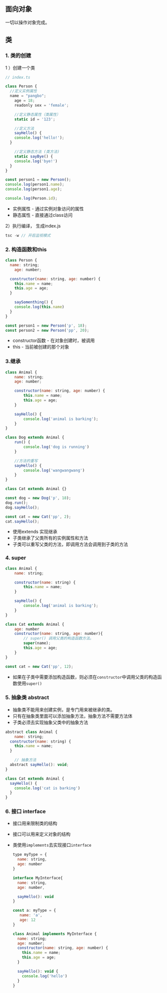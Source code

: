 ## 面向对象
一切以操作对象完成。

## 类

### 1. 类的创建

1 ）创建一个类

```javascript
// index.ts

class Person {
  //定义实例属性
  name = "pangbo";
	age = 18;
	readonly sex = 'female';

	//定义静态属性（类属性）
	static id = '123';

	//定义方法
	sayHello() {
    console.log('hello!');
  }

	//定义静态方法 (类方法)
	static sayBye() {
    console.log('bye!')
  }
}

const person1 = new Person();
console.log(person1.name);
console.log(person1.age);

console.log(Person.id);
```

* 实例属性 - 通过实例对象访问的属性
* 静态属性 - 直接通过class访问

2）执行编译， 生成index.js

```javascript
tsc -w // 开启监视模式
```

### 2. 构造函数和this

```javascript
class Person {
  name: string;
	age: number;

  constructor(name: string, age: number) {
    this.name = name;
    this.age = age;
  }

	saySomenthing() {
    console.log(this.name)
  }
}

const person1 = new Person('p', 18);
const person2 = new Person('pp', 20);
```

* constructor函数 - 在对象创建时，被调用
* this - 当前被创建的那个对象

### 3.继承

```javascript
class Animal {
    name: string;
    age: number;

    constructor(name: string, age: number) {
        this.name = name;
        this.age = age;
    }

    sayHello() {
        console.log('animal is barking');
    }
}

class Dog extends Animal {
    run() {
        console.log('dog is running')
    }

  	//方法的重写
    sayHello() {
        console.log('wangwangwang')
    }
}

class Cat extends Animal {}

const dog = new Dog('p', 18);
dog.run();
dog.sayHello();

const cat = new Cat('pp', 2);
cat.sayHello();
```

* 使用extends 实现继承
* 子类继承了父类所有的实例属性和方法
* 子类可以重写父类的方法，即调用方法会调用到子类的方法

### 4. super

```javascript
class Animal {
    name: string;

    constructor(name: string) {
        this.name = name;
    }

    sayHello() {
        console.log('animal is barking');
    }
}

class Cat extends Animal {
    age: number
    constructor(name: string, age: number){
        // super() 调用父类的构造函数方法。
      	super(name);
        this.age = age;
    }
}

const cat = new Cat('pp', 12);

```



* 如果在子类中需要添加构造函数，则必须在```constructor```中调用父类的构造函数使用```super()``` 

### 5. 抽象类 abstract

* 抽象类不能用来创建实例，是专门用来被继承的类。
* 只有在抽象类里面可以添加抽象方法，抽象方法不需要方法体
* 子类必须去实现抽象父类中的抽象方法

```javascript
abstract class Animal {
    name: string;
  constructor(name: string) {
    this.name = name;
  }

	// 抽象方法
  abstract sayHello(): void;
}

class Cat extends Animal {
  sayHello() {
    console.log('cat is barking')
  }
}
```

### 6. 接口 interface

* 接口用来限制类的结构

* 接口可以用来定义对象的结构

* 类使用```implements```去实现接口```interface``` 

  ```javascript
  type myType = {
    name: string,
    age: number
  }
  
  interface MyInterface{
    name: string,
    age: number,
  
    sayHello(): void
  }
  
  const a: myType = {
     name: 'a',
     age: 12
  }
  
  class Animal implements MyInterface {
    name: string;
    age: number;
    constructor(name: string, age: number) {
      this.name = name;
      this.age = age;
    }
  
    sayHello(): void {
      console.log('hello')
  	}
  }
  ```

  
